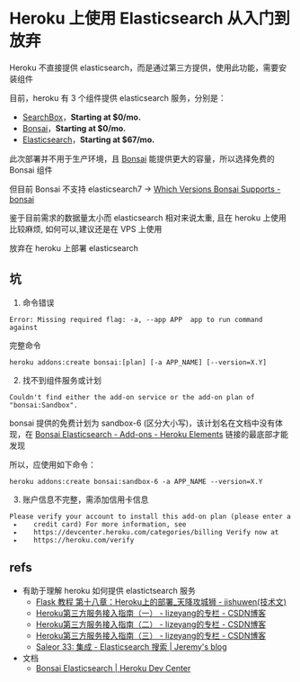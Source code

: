 # Heroku 上使用 Elasticsearch 从入门到放弃

Heroku 不直接提供 elasticsearch，而是通过第三方提供，使用此功能，需要安装组件

目前，heroku 有 3 个组件提供 elasticsearch 服务，分别是：

- [SearchBox](https://elements.heroku.com/addons/searchbox)，**Starting at $0/mo.**
- [Bonsai](https://elements.heroku.com/addons/bonsai)，**Starting at $0/mo.**
- [Elasticsearch](https://elements.heroku.com/addons/foundelasticsearch)，**Starting at $67/mo.**

此次部署并不用于生产环境，且 [Bonsai](https://elements.heroku.com/addons/bonsai) 能提供更大的容量，所以选择免费的 Bonsai 组件

但目前 Bonsai 不支持 elasticsearch7 -> [Which Versions Bonsai Supports - bonsai](https://docs.bonsai.io/article/139-which-versions-bonsai-supports)



鉴于目前需求的数据量太小而 elasticsearch 相对来说太重, 且在 heroku 上使用比较麻烦, 如何可以,建议还是在 VPS 上使用

放弃在 heroku 上部署 elasticsearch



## 坑

1. 命令错误

```
Error: Missing required flag: -a, --app APP  app to run command against
```

完整命令

```
heroku addons:create bonsai:[plan] [-a APP_NAME] [--version=X.Y]
```



2. 找不到组件服务或计划

```
Couldn't find either the add-on service or the add-on plan of "bonsai:Sandbox".
```

bonsai 提供的免费计划为 sandbox-6 (区分大小写)，该计划名在文档中没有体现，在 [Bonsai Elasticsearch - Add-ons - Heroku Elements](https://elements.heroku.com/addons/bonsai) 链接的最底部才能发现

所以，应使用如下命令：

```
heroku addons:create bonsai:sandbox-6 -a APP_NAME --version=X.Y
```



3. 账户信息不完整，需添加信用卡信息

```
Please verify your account to install this add-on plan (please enter a
 ▸    credit card) For more information, see
 ▸    https://devcenter.heroku.com/categories/billing Verify now at
 ▸    https://heroku.com/verify
```





## refs

- 有助于理解 heroku 如何提供 elastictsearch 服务
  - [Flask 教程 第十八章：Heroku上的部署_天降攻城狮 - jishuwen(技术文)](https://www.jishuwen.com/d/2URg)
  - [Heroku第三方服务接入指南（一） - lizeyang的专栏 - CSDN博客](https://blog.csdn.net/lizeyang/article/details/40429979)
  - [Heroku第三方服务接入指南（二） - lizeyang的专栏 - CSDN博客](https://blog.csdn.net/lizeyang/article/details/40510271)
  - [Heroku第三方服务接入指南（三） - lizeyang的专栏 - CSDN博客](https://blog.csdn.net/lizeyang/article/details/40510353)
  - [Saleor 33: 集成 - Elasticsearch 搜索 | Jeremy's blog](https://jeremyyin.com/saleor/integrations/33_elasticsearch/)
- 文档
  - [Bonsai Elasticsearch | Heroku Dev Center](https://devcenter.heroku.com/articles/bonsai)